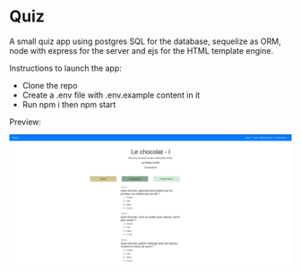 # Quiz

A small quiz app using postgres SQL for the database, sequelize as ORM, node with express for the server and ejs for the HTML template engine.

Instructions to launch the app:
- Clone the repo
- Create a .env file with .env.example content in it
- Run npm i then npm start

Preview: 

![Preview](quiz.jpg)